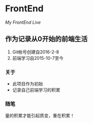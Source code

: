 # FrontEnd
*My FrontEnd Live*

## 作为记录从0开始的前端生活
1. Git帐号创建自2016-2-8
2. 前端学习自2015-10-7至今

### 关于
- 此项目作为初始
- 记录自己前端学习的积累

### 随笔
量的积累才能引起质变，重在积累！
